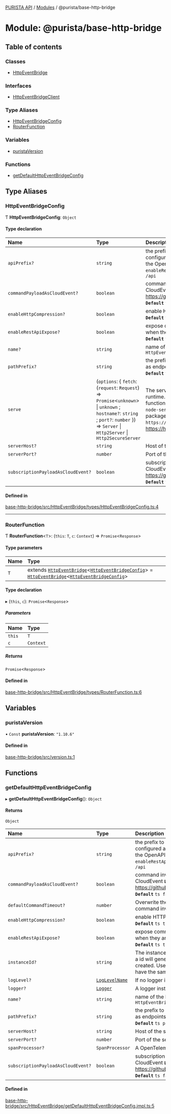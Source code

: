[PURISTA API](../README.md) / [Modules](../modules.md) / @purista/base-http-bridge

# Module: @purista/base-http-bridge

## Table of contents

### Classes

- [HttpEventBridge](../classes/purista_base_http_bridge.HttpEventBridge.md)

### Interfaces

- [HttpEventBridgeClient](../interfaces/purista_base_http_bridge.HttpEventBridgeClient.md)

### Type Aliases

- [HttpEventBridgeConfig](purista_base_http_bridge.md#httpeventbridgeconfig)
- [RouterFunction](purista_base_http_bridge.md#routerfunction)

### Variables

- [puristaVersion](purista_base_http_bridge.md#puristaversion)

### Functions

- [getDefaultHttpEventBridgeConfig](purista_base_http_bridge.md#getdefaulthttpeventbridgeconfig)

## Type Aliases

### HttpEventBridgeConfig

Ƭ **HttpEventBridgeConfig**: `Object`

#### Type declaration

| Name | Type | Description |
| :------ | :------ | :------ |
| `apiPrefix?` | `string` | the prefix to be used if the command is configured as REST api endpoint according to the OpenAPI defintion needs to `enableRestApiExpose` set to `true` **`Default`** ```ts /api ``` |
| `commandPayloadAsCloudEvent?` | `boolean` | command invocations are wrapped in CloudEvent **`Link`** https://github.com/cloudevents/spec/tree/v1.0 **`Default`** ```ts false ``` |
| `enableHttpCompression?` | `boolean` | enable HTTP compression in web server **`Default`** ```ts true ``` |
| `enableRestApiExpose?` | `boolean` | expose commands as regular REST endpoints when they are configured as endpoints **`Default`** ```ts true ``` |
| `name?` | `string` | name of the bridge **`Default`** ```ts HttpEventBridge ``` |
| `pathPrefix?` | `string` | the prefix to be used for exposing commands as endpoints expecting a event bus message **`Default`** ```ts purista ``` |
| `serve` | (`options`: \{ `fetch`: (`request`: `Request`) => `Promise`\<`unknown`\> \| `unknown` ; `hostname?`: `string` ; `port?`: `number`  }) => `Server` \| `Http2Server` \| `Http2SecureServer` | The serve function is depending on the runtime. - Bun: `Bun.serve` - Node.js: `serve` function from additional package `@hono/hono-node-server` - Deno: `serve` function from package `https://deno.land/std/http/server.ts` **`See`** https://hono.dev |
| `serverHost?` | `string` | Host of the server. **`Default`** ```ts 127.0.0.1 ``` |
| `serverPort?` | `number` | Port of the server. **`Default`** ```ts 8080 ``` |
| `subscriptionPayloadAsCloudEvent?` | `boolean` | subscription invocations are wrapped in CloudEvent **`Link`** https://github.com/cloudevents/spec/tree/v1.0 **`Default`** ```ts false ``` |

#### Defined in

[base-http-bridge/src/HttpEventBridge/types/HttpEventBridgeConfig.ts:4](https://github.com/sebastianwessel/purista/blob/master/packages/base-http-bridge/src/HttpEventBridge/types/HttpEventBridgeConfig.ts#L4)

___

### RouterFunction

Ƭ **RouterFunction**\<`T`\>: (`this`: `T`, `c`: `Context`) => `Promise`\<`Response`\>

#### Type parameters

| Name | Type |
| :------ | :------ |
| `T` | extends [`HttpEventBridge`](../classes/purista_base_http_bridge.HttpEventBridge.md)\<[`HttpEventBridgeConfig`](purista_base_http_bridge.md#httpeventbridgeconfig)\> = [`HttpEventBridge`](../classes/purista_base_http_bridge.HttpEventBridge.md)\<[`HttpEventBridgeConfig`](purista_base_http_bridge.md#httpeventbridgeconfig)\> |

#### Type declaration

▸ (`this`, `c`): `Promise`\<`Response`\>

##### Parameters

| Name | Type |
| :------ | :------ |
| `this` | `T` |
| `c` | `Context` |

##### Returns

`Promise`\<`Response`\>

#### Defined in

[base-http-bridge/src/HttpEventBridge/types/RouterFunction.ts:6](https://github.com/sebastianwessel/purista/blob/master/packages/base-http-bridge/src/HttpEventBridge/types/RouterFunction.ts#L6)

## Variables

### puristaVersion

• `Const` **puristaVersion**: ``"1.10.6"``

#### Defined in

[base-http-bridge/src/version.ts:1](https://github.com/sebastianwessel/purista/blob/master/packages/base-http-bridge/src/version.ts#L1)

## Functions

### getDefaultHttpEventBridgeConfig

▸ **getDefaultHttpEventBridgeConfig**(): `Object`

#### Returns

`Object`

| Name | Type | Description |
| :------ | :------ | :------ |
| `apiPrefix?` | `string` | the prefix to be used if the command is configured as REST api endpoint according to the OpenAPI defintion needs to `enableRestApiExpose` set to `true` **`Default`** ```ts /api ``` |
| `commandPayloadAsCloudEvent?` | `boolean` | command invocations are wrapped in CloudEvent **`Link`** https://github.com/cloudevents/spec/tree/v1.0 **`Default`** ```ts false ``` |
| `defaultCommandTimeout?` | `number` | Overwrite the hardcoded default timeout of command invocations |
| `enableHttpCompression?` | `boolean` | enable HTTP compression in web server **`Default`** ```ts true ``` |
| `enableRestApiExpose?` | `boolean` | expose commands as regular REST endpoints when they are configured as endpoints **`Default`** ```ts true ``` |
| `instanceId?` | `string` | The instance id of the event bridge. If not set, a id will generated each time a instance is created. Use this if there is a need to always have the same instance id. |
| `logLevel?` | [`LogLevelName`](purista_core.md#loglevelname) | If no logger instance is given, use this log level |
| `logger?` | [`Logger`](../classes/purista_core.Logger.md) | A logger instance |
| `name?` | `string` | name of the bridge **`Default`** ```ts HttpEventBridge ``` |
| `pathPrefix?` | `string` | the prefix to be used for exposing commands as endpoints expecting a event bus message **`Default`** ```ts purista ``` |
| `serverHost?` | `string` | Host of the server. **`Default`** ```ts 127.0.0.1 ``` |
| `serverPort?` | `number` | Port of the server. **`Default`** ```ts 8080 ``` |
| `spanProcessor?` | `SpanProcessor` | A OpenTelemetry span processor |
| `subscriptionPayloadAsCloudEvent?` | `boolean` | subscription invocations are wrapped in CloudEvent **`Link`** https://github.com/cloudevents/spec/tree/v1.0 **`Default`** ```ts false ``` |

#### Defined in

[base-http-bridge/src/HttpEventBridge/getDefaultHttpEventBridgeConfig.impl.ts:5](https://github.com/sebastianwessel/purista/blob/master/packages/base-http-bridge/src/HttpEventBridge/getDefaultHttpEventBridgeConfig.impl.ts#L5)
